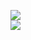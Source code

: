 [![](https://img.shields.io/badge/Made%20With-Github%20Spray-lightgrey.svg?style=for-the-badge&logo=github)](https://github.com/Annihil/github-spray#14691)  
[![](https://i.imgur.com/2DrTn0Z.gif)](https://github.com/Annihil/github-spray)